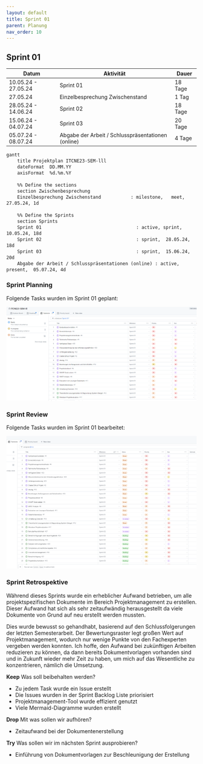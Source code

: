 ```yaml
---
layout: default
title: Sprint 01
parent: Planung
nav_order: 10
---
```


## Sprint 01

| Datum                  | Aktivität                                            | Dauer      |
|-----------------------|------------------------------------------------------|------------|
| 10.05.24 - 27.05.24   | Sprint 01                                            | 18 Tage    |
| 27.05.24              | Einzelbesprechung Zwischenstand                      | 1 Tag      |
| 28.05.24 - 14.06.24   | Sprint 02                                            | 18 Tage    |
| 15.06.24 - 04.07.24   | Sprint 03                                            | 20 Tage    |
| 05.07.24 - 08.07.24   | Abgabe der Arbeit / Schlusspräsentationen (online)   | 4 Tage     |

```mermaid
gantt
    title Projektplan ITCNE23-SEM-lll
    dateFormat  DD.MM.YY
    axisFormat  %d.%m.%Y

    %% Define the sections
    section Zwischenbesprechung
    Einzelbesprechung Zwischenstand           : milestone,   meet,         27.05.24, 1d

    %% Define the Sprints
    section Sprints
    Sprint 01                                   : active, sprint,  10.05.24, 18d
    Sprint 02                                   : sprint,  28.05.24, 18d
    Sprint 03                                   : sprint,  15.06.24, 20d
    Abgabe der Arbeit / Schlusspräsentationen (online) : active, present,  05.07.24, 4d

```

### Sprint Planning

Folgende Tasks wurden im Sprint 01 geplant:

![Sprint Planning](../img/sprint_01.png)

### Sprint Review

Folgende Tasks wurden im Sprint 01 bearbeitet:

![Sprint Planning](../img/sprint_01_ende.png)

### Sprint Retrospektive

Während dieses Sprints wurde ein erheblicher Aufwand betrieben, um alle projektspezifischen Dokumente im Bereich Projektmanagement zu erstellen. Dieser Aufwand hat sich als sehr zeitaufwändig herausgestellt da viele Dokumente von Grund auf neu erstellt werden mussten.

Dies wurde bewusst so gehandhabt, basierend auf den Schlussfolgerungen der letzten Semesterarbeit. Der Bewertungsraster legt großen Wert auf Projektmanagement, wodurch nur wenige Punkte von den Fachexperten vergeben werden konnten. Ich hoffe, den Aufwand bei zukünftigen Arbeiten reduzieren zu können, da dann bereits Dokumentvorlagen vorhanden sind und in Zukunft wieder mehr Zeit zu haben, um mich auf das Wesentliche zu konzentrieren, nämlich die Umsetzung.

**Keep** Was soll beibehalten werden?

- Zu jedem Task wurde ein Issue erstellt
- Die Issues wurden in der Sprint Backlog Liste priorisiert
- Projektmanagement-Tool wurde effizient genutzt
- Viele Mermaid-Diagramme wurden erstellt

**Drop** Mit was sollen wir aufhören?

- Zeitaufwand bei der Dokumentenerstellung

**Try** Was sollen wir im nächsten Sprint ausprobieren?

- Einführung von Dokumentvorlagen zur Beschleunigung der Erstellung
